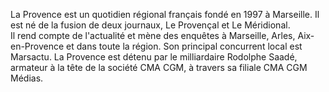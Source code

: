 
La Provence est un quotidien régional français fondé en 1997 à Marseille. Il est né de la fusion de deux journaux, Le Provençal et Le Méridional.  
Il rend compte de l'actualité et mène des enquêtes à Marseille, Arles, Aix-en-Provence et dans toute la région.   Son principal concurrent local est Marsactu.
La Provence est détenu par le milliardaire Rodolphe Saadé, armateur à la tête de la société CMA CGM, à travers sa filiale CMA CGM Médias.
